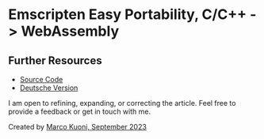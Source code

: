# Emscripten Easy Portability, C/C++ -> WebAssembly

## Further Resources
* [Source Code](https://github.com/marcokuoni/public_doc/tree/main/essays/7_emscripten_easy_portability)
* [Deutsche Version](https://github.com/marcokuoni/public_doc/tree/main/essays/7_emscripten_easy_portability/README.de.md)

I am open to refining, expanding, or correcting the article. Feel free to provide a feedback or get in touch with me.

Created by [Marco Kuoni, September 2023](https://marcokuoni.ch)
